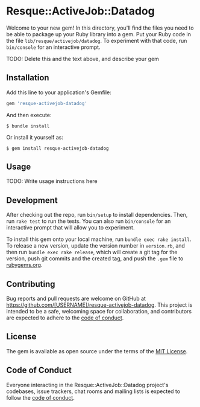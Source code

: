 # Resque::ActiveJob::Datadog

Welcome to your new gem! In this directory, you'll find the files you need to be able to package up your Ruby library into a gem. Put your Ruby code in the file `lib/resque/activejob/datadog`. To experiment with that code, run `bin/console` for an interactive prompt.

TODO: Delete this and the text above, and describe your gem

## Installation

Add this line to your application's Gemfile:

```ruby
gem 'resque-activejob-datadog'
```

And then execute:

    $ bundle install

Or install it yourself as:

    $ gem install resque-activejob-datadog

## Usage

TODO: Write usage instructions here

## Development

After checking out the repo, run `bin/setup` to install dependencies. Then, run `rake test` to run the tests. You can also run `bin/console` for an interactive prompt that will allow you to experiment.

To install this gem onto your local machine, run `bundle exec rake install`. To release a new version, update the version number in `version.rb`, and then run `bundle exec rake release`, which will create a git tag for the version, push git commits and the created tag, and push the `.gem` file to [rubygems.org](https://rubygems.org).

## Contributing

Bug reports and pull requests are welcome on GitHub at https://github.com/[USERNAME]/resque-activejob-datadog. This project is intended to be a safe, welcoming space for collaboration, and contributors are expected to adhere to the [code of conduct](https://github.com/[USERNAME]/resque-activejob-datadog/blob/main/CODE_OF_CONDUCT.md).

## License

The gem is available as open source under the terms of the [MIT License](https://opensource.org/licenses/MIT).

## Code of Conduct

Everyone interacting in the Resque::ActiveJob::Datadog project's codebases, issue trackers, chat rooms and mailing lists is expected to follow the [code of conduct](https://github.com/[USERNAME]/resque-activejob-datadog/blob/main/CODE_OF_CONDUCT.md).

